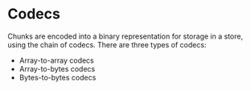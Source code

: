 # Codecs

Chunks are encoded into a binary representation for storage in a store, using the chain of codecs.
There are three types of codecs:

* Array-to-array codecs
* Array-to-bytes codecs
* Bytes-to-bytes codecs
